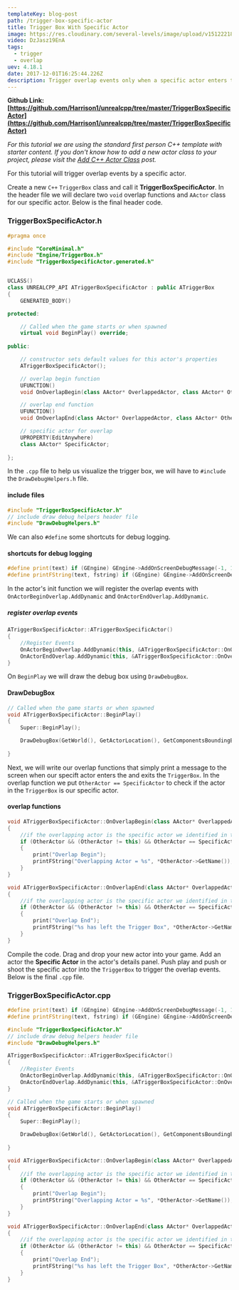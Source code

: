 ```yaml
---
templateKey: blog-post
path: /trigger-box-specific-actor
title: Trigger Box With Specific Actor
image: https://res.cloudinary.com/several-levels/image/upload/v1512221876/trigger-box-specific-actor_jtm9pb.jpg
video: DzJasz19EnA
tags:
  - trigger
  - overlap
uev: 4.18.1
date: 2017-12-01T16:25:44.226Z
description: Trigger overlap events only when a specific actor enters the TriggerBox.
---
```

**Github Link: [https://github.com/Harrison1/unrealcpp/tree/master/TriggerBoxSpecificActor](https://github.com/Harrison1/unrealcpp/tree/master/TriggerBoxSpecificActor)**

*For this tutorial we are using the standard first person C++ template with starter content. If you don't know how to add a new actor class to your project, please visit the [Add C++ Actor Class](/add-actor-class) post.*

For this tutorial will trigger overlap events by a specific actor. 

Create a new `C++` `TriggerBox` class and call it **TriggerBoxSpecificActor**. In the header file we will declare two `void` overlap functions and `AActor` class for our specific actor. Below is the final header code.

### TriggerBoxSpecificActor.h
```cpp
#pragma once

#include "CoreMinimal.h"
#include "Engine/TriggerBox.h"
#include "TriggerBoxSpecificActor.generated.h"


UCLASS()
class UNREALCPP_API ATriggerBoxSpecificActor : public ATriggerBox
{
	GENERATED_BODY()

protected:

	// Called when the game starts or when spawned
	virtual void BeginPlay() override;
	
public:

	// constructor sets default values for this actor's properties
	ATriggerBoxSpecificActor();

	// overlap begin function
	UFUNCTION()
	void OnOverlapBegin(class AActor* OverlappedActor, class AActor* OtherActor);

	// overlap end function
	UFUNCTION()
	void OnOverlapEnd(class AActor* OverlappedActor, class AActor* OtherActor);

	// specific actor for overlap
	UPROPERTY(EditAnywhere)
	class AActor* SpecificActor;
	
};
```

In the `.cpp` file to help us visualize the trigger box, we will have to `#include` the `DrawDebugHelpers.h` file.

#### include files
```cpp
#include "TriggerBoxSpecificActor.h"
// include draw debug helpers header file
#include "DrawDebugHelpers.h"
```

We can also `#define` some shortcuts for debug logging.

#### shortcuts for debug logging
```cpp
#define print(text) if (GEngine) GEngine->AddOnScreenDebugMessage(-1, 1.5, FColor::Green,text)
#define printFString(text, fstring) if (GEngine) GEngine->AddOnScreenDebugMessage(-1, 5.f, FColor::Green, FString::Printf(TEXT(text), fstring))
```

In the actor's init function we will register the overlap events with `OnActorBeginOverlap.AddDynamic` and `OnActorEndOverlap.AddDynamic`. 

##### register overlap events
```cpp
ATriggerBoxSpecificActor::ATriggerBoxSpecificActor()
{
    //Register Events
    OnActorBeginOverlap.AddDynamic(this, &ATriggerBoxSpecificActor::OnOverlapBegin);
    OnActorEndOverlap.AddDynamic(this, &ATriggerBoxSpecificActor::OnOverlapEnd);
}
```

On `BeginPlay` we will draw the debug box using `DrawDebugBox`.

#### DrawDebugBox
```cpp
// Called when the game starts or when spawned
void ATriggerBoxSpecificActor::BeginPlay()
{
	Super::BeginPlay();

    DrawDebugBox(GetWorld(), GetActorLocation(), GetComponentsBoundingBox().GetExtent(), FColor::Green, true, -1, 0, 5);
	
}
```

Next, we will write our overlap functions that simply print a message to the screen when our specift actor enters the and exits the `TriggerBox`. In the overlap function we put `OtherActor == SpecificActor` to check if the actor in the `TriggerBox` is our specific actor.

#### overlap functions
```cpp
void ATriggerBoxSpecificActor::OnOverlapBegin(class AActor* OverlappedActor, class AActor* OtherActor)
{
    //if the overlapping actor is the specific actor we identified in the editor
    if (OtherActor && (OtherActor != this) && OtherActor == SpecificActor )
    {
        print("Overlap Begin");
        printFString("Overlapping Actor = %s", *OtherActor->GetName());
    }
}

void ATriggerBoxSpecificActor::OnOverlapEnd(class AActor* OverlappedActor, class AActor* OtherActor)
{
    //if the overlapping actor is the specific actor we identified in the editor
    if (OtherActor && (OtherActor != this) && OtherActor == SpecificActor )
    {
        print("Overlap End");
        printFString("%s has left the Trigger Box", *OtherActor->GetName());
    }
}
```

Compile the code. Drag and drop your new actor into your game. Add an actor the **Specific Actor** in the actor's details panel. Push play and push or shoot the specific actor into the `TriggerBox` to trigger the overlap events. Below is the final `.cpp` file.

### TriggerBoxSpecificActor.cpp
```cpp
#define print(text) if (GEngine) GEngine->AddOnScreenDebugMessage(-1, 1.5, FColor::Green,text)
#define printFString(text, fstring) if (GEngine) GEngine->AddOnScreenDebugMessage(-1, 5.f, FColor::Green, FString::Printf(TEXT(text), fstring))

#include "TriggerBoxSpecificActor.h"
// include draw debug helpers header file
#include "DrawDebugHelpers.h"

ATriggerBoxSpecificActor::ATriggerBoxSpecificActor()
{
    //Register Events
    OnActorBeginOverlap.AddDynamic(this, &ATriggerBoxSpecificActor::OnOverlapBegin);
    OnActorEndOverlap.AddDynamic(this, &ATriggerBoxSpecificActor::OnOverlapEnd);
}

// Called when the game starts or when spawned
void ATriggerBoxSpecificActor::BeginPlay()
{
	Super::BeginPlay();

    DrawDebugBox(GetWorld(), GetActorLocation(), GetComponentsBoundingBox().GetExtent(), FColor::Green, true, -1, 0, 5);
	
}

void ATriggerBoxSpecificActor::OnOverlapBegin(class AActor* OverlappedActor, class AActor* OtherActor)
{
    //if the overlapping actor is the specific actor we identified in the editor
    if (OtherActor && (OtherActor != this) && OtherActor == SpecificActor )
    {
        print("Overlap Begin");
        printFString("Overlapping Actor = %s", *OtherActor->GetName());
    }
}

void ATriggerBoxSpecificActor::OnOverlapEnd(class AActor* OverlappedActor, class AActor* OtherActor)
{
    //if the overlapping actor is the specific actor we identified in the editor
    if (OtherActor && (OtherActor != this) && OtherActor == SpecificActor )
    {
        print("Overlap End");
        printFString("%s has left the Trigger Box", *OtherActor->GetName());
    }
}
```